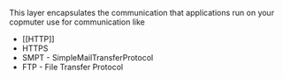 This layer encapsulates the communication that applications run on your copmuter use for communication like 
- [[HTTP]]
- HTTPS
- SMPT - SimpleMailTransferProtocol
- FTP - File Transfer Protocol